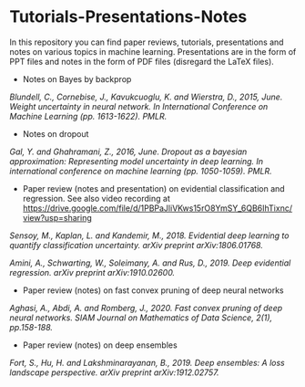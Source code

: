 # Tutorials-Presentations-Notes

In this repository you can find paper reviews, tutorials, presentations and notes on various topics in machine learning.
Presentations are in the form of PPT files and notes in the form of PDF files (disregard the LaTeX files).

* Notes on Bayes by backprop

*Blundell, C., Cornebise, J., Kavukcuoglu, K. and Wierstra, D., 2015, June. Weight uncertainty in neural network. In International Conference on Machine Learning (pp. 1613-1622). PMLR.*

* Notes on dropout  

*Gal, Y. and Ghahramani, Z., 2016, June. Dropout as a bayesian approximation: Representing model uncertainty in deep learning. In international conference on machine learning (pp. 1050-1059). PMLR.*

* Paper review (notes and presentation) on evidential classification and regression. See also video recording at https://drive.google.com/file/d/1PBPaJliVKws15rO8YmSY_6QB6IhTixnc/view?usp=sharing

*Sensoy, M., Kaplan, L. and Kandemir, M., 2018. Evidential deep learning to quantify classification uncertainty. arXiv preprint arXiv:1806.01768.*

*Amini, A., Schwarting, W., Soleimany, A. and Rus, D., 2019. Deep evidential regression. arXiv preprint arXiv:1910.02600.*

* Paper review (notes) on fast convex pruning of deep neural networks

*Aghasi, A., Abdi, A. and Romberg, J., 2020. Fast convex pruning of deep neural networks. SIAM Journal on Mathematics of Data Science, 2(1), pp.158-188.*

* Paper review (notes) on deep ensembles

*Fort, S., Hu, H. and Lakshminarayanan, B., 2019. Deep ensembles: A loss landscape perspective. arXiv preprint arXiv:1912.02757.*

 
